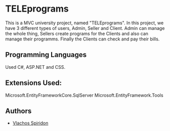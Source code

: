 # TELEprograms

This is a MVC university project, named "TELEprograms". In this project, we have 3 different types of users, Admin, Seller and Client. Admin can manage the whole thing, Sellers create programs for the Clients and also can manage their programms. Finally the Clients can check and pay their bills.

## Programming Languages

Used C#, ASP.NET and CSS.

## Extensions Used:
Microsoft.EntityFrameworkCore.SqlServer
Microsoft.EntityFramework.Tools

## Authors

- [Vlachos Spiridon](https://github.com/spirosvl999)
